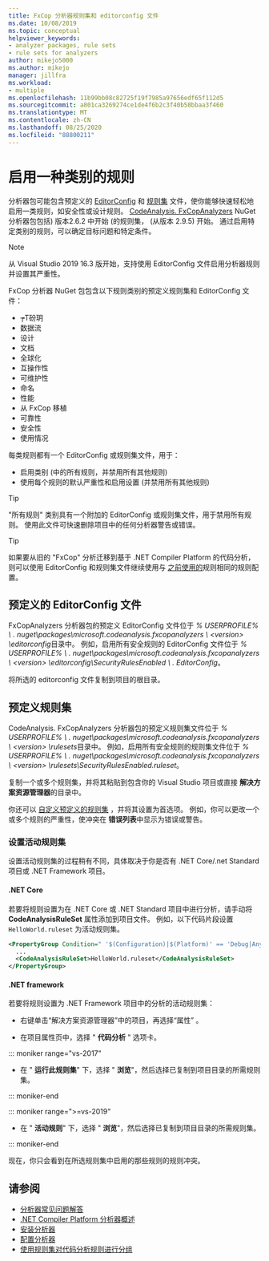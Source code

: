 ```yaml
---
title: FxCop 分析器规则集和 editorconfig 文件
ms.date: 10/08/2019
ms.topic: conceptual
helpviewer_keywords:
- analyzer packages, rule sets
- rule sets for analyzers
author: mikejo5000
ms.author: mikejo
manager: jillfra
ms.workload:
- multiple
ms.openlocfilehash: 11b99bb08c82725f19f7985a97656edf65f112d5
ms.sourcegitcommit: a801ca3269274ce1de4f6b2c3f40b58bbaa3f460
ms.translationtype: MT
ms.contentlocale: zh-CN
ms.lasthandoff: 08/25/2020
ms.locfileid: "88800211"
---
```

# <a name="enable-a-category-of-rules"></a>启用一种类别的规则

分析器包可能包含预定义的 [EditorConfig](use-roslyn-analyzers.md#rule-severity) 和 [规则集](using-rule-sets-to-group-code-analysis-rules.md) 文件，使你能够快速轻松地启用一类规则，如安全性或设计规则。 [CodeAnalysis. FxCopAnalyzers](https://www.nuget.org/packages/Microsoft.CodeAnalysis.FxCopAnalyzers/) NuGet 分析器包包括) 版本2.6.2 中开始 (的规则集， (从版本 2.9.5) 开始。 通过启用特定类别的规则，可以确定目标问题和特定条件。

> [!NOTE]
> 从 Visual Studio 2019 16.3 版开始，支持使用 EditorConfig 文件启用分析器规则并设置其严重性。

FxCop 分析器 NuGet 包包含以下规则类别的预定义规则集和 EditorConfig 文件：

- ┮Τ砏玥
- 数据流
- 设计
- 文档
- 全球化
- 互操作性
- 可维护性
- 命名
- 性能
- 从 FxCop 移植
- 可靠性
- 安全性
- 使用情况

每类规则都有一个 EditorConfig 或规则集文件，用于：

- 启用类别 (中的所有规则，并禁用所有其他规则) 
- 使用每个规则的默认严重性和启用设置 (并禁用所有其他规则) 

> [!TIP]
> "所有规则" 类别具有一个附加的 EditorConfig 或规则集文件，用于禁用所有规则。 使用此文件可快速删除项目中的任何分析器警告或错误。

> [!TIP]
> 如果要从旧的 "FxCop" 分析迁移到基于 .NET Compiler Platform 的代码分析，则可以使用 EditorConfig 和规则集文件继续使用与 [之前使用的](rule-set-reference.md)规则相同的规则配置。

## <a name="predefined-editorconfig-files"></a>预定义的 EditorConfig 文件

FxCopAnalyzers 分析器包的预定义 EditorConfig 文件位于 *% USERPROFILE% \\ . nuget\packages\microsoft.codeanalysis.fxcopanalyzers \\ \<version\> \editorconfig*目录中。 例如，启用所有安全规则的 EditorConfig 文件位于 *% USERPROFILE% \\ . nuget\packages\microsoft.codeanalysis.fxcopanalyzers \\ \<version\> \editorconfig\SecurityRulesEnabled \\ . EditorConfig*。

将所选的 editorconfig 文件复制到项目的根目录。

## <a name="predefined-rule-sets"></a>预定义规则集

CodeAnalysis. FxCopAnalyzers 分析器包的预定义规则集文件位于 *% USERPROFILE% \\ . nuget\packages\microsoft.codeanalysis.fxcopanalyzers \\ \<version\> \rulesets*目录中。 例如，启用所有安全规则的规则集文件位于 *% USERPROFILE% \\ . nuget\packages\microsoft.codeanalysis.fxcopanalyzers \\ \<version\> \rulesets\SecurityRulesEnabled.ruleset*。

复制一个或多个规则集，并将其粘贴到包含你的 Visual Studio 项目或直接 **解决方案资源管理器**的目录中。

你还可以 [自定义预定义的规则集](how-to-create-a-custom-rule-set.md) ，并将其设置为首选项。 例如，你可以更改一个或多个规则的严重性，使冲突在 **错误列表**中显示为错误或警告。

### <a name="set-the-active-rule-set"></a>设置活动规则集

设置活动规则集的过程稍有不同，具体取决于你是否有 .NET Core/.net Standard 项目或 .NET Framework 项目。

#### <a name="net-core"></a>.NET Core

若要将规则设置为在 .NET Core 或 .NET Standard 项目中进行分析，请手动将 **CodeAnalysisRuleSet** 属性添加到项目文件。 例如，以下代码片段设置 `HelloWorld.ruleset` 为活动规则集。

```xml
<PropertyGroup Condition=" '$(Configuration)|$(Platform)' == 'Debug|AnyCPU' ">
  ...
  <CodeAnalysisRuleSet>HelloWorld.ruleset</CodeAnalysisRuleSet>
</PropertyGroup>
```

#### <a name="net-framework"></a>.NET framework

若要将规则设置为 .NET Framework 项目中的分析的活动规则集：

- 右键单击“解决方案资源管理器”中的项目，再选择“属性” 。

- 在项目属性页中，选择 " **代码分析** " 选项卡。

::: moniker range="vs-2017"

- 在 " **运行此规则集**" 下，选择 " **浏览**"，然后选择已复制到项目目录的所需规则集。

::: moniker-end

::: moniker range=">=vs-2019"

- 在 " **活动规则**" 下，选择 " **浏览**"，然后选择已复制到项目目录的所需规则集。

::: moniker-end

   现在，你只会看到在所选规则集中启用的那些规则的规则冲突。

## <a name="see-also"></a>请参阅

- [分析器常见问题解答](analyzers-faq.md)
- [.NET Compiler Platform 分析器概述](roslyn-analyzers-overview.md)
- [安装分析器](install-roslyn-analyzers.md)
- [配置分析器](use-roslyn-analyzers.md)
- [使用规则集对代码分析规则进行分组](using-rule-sets-to-group-code-analysis-rules.md)
